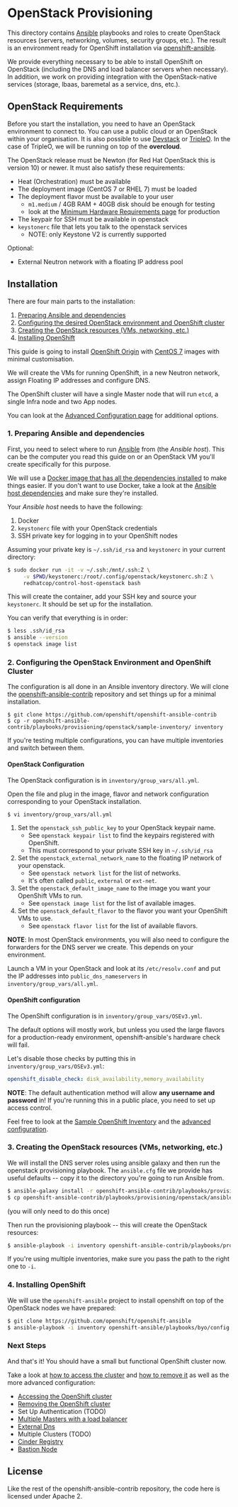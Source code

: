 # OpenStack Provisioning

This directory contains [Ansible][ansible] playbooks and roles to create
OpenStack resources (servers, networking, volumes, security groups,
etc.). The result is an environment ready for OpenShift installation
via [openshift-ansible].

We provide everything necessary to be able to install OpenShift on
OpenStack (including the DNS and load balancer servers when
necessary). In addition, we work on providing integration with the
OpenStack-native services (storage, lbaas, baremetal as a service,
dns, etc.).


## OpenStack Requirements

Before you start the installation, you need to have an OpenStack
environment to connect to. You can use a public cloud or an OpenStack
within your organisation. It is also possible to
use [Devstack][devstack] or [TripleO][tripleo]. In the case of
TripleO, we will be running on top of the **overcloud**.

The OpenStack release must be Newton (for Red Hat OpenStack this is
version 10) or newer. It must also satisfy these requirements:

* Heat (Orchestration) must be available
* The deployment image (CentOS 7 or RHEL 7) must be loaded
* The deployment flavor must be available to your user
  - `m1.medium` / 4GB RAM + 40GB disk should be enough for testing
  - look at
    the [Minimum Hardware Requirements page][hardware-requirements]
    for production
* The keypair for SSH must be available in openstack
* `keystonerc` file that lets you talk to the openstack services
   * NOTE: only Keystone V2 is currently supported

Optional:
* External Neutron network with a floating IP address pool


## Installation

There are four main parts to the installation:

1. [Preparing Ansible and dependencies](#1-preparing-ansible-and-dependencies)
2. [Configuring the desired OpenStack environment and OpenShift cluster](#2-configuring-the-openstack-environment-and-openshift-cluster)
3. [Creating the OpenStack resources (VMs, networking, etc.)](#3-creating-the-openstack-resources-vms-networking-etc)
4. [Installing OpenShift](#4-installing-openshift)

This guide is going to install [OpenShift Origin][origin]
with [CentOS 7][centos7] images with minimal customisation.

We will create the VMs for running OpenShift, in a new Neutron
network, assign Floating IP addresses and configure DNS.

The OpenShift cluster will have a single Master node that will run
`etcd`, a single Infra node and two App nodes.

You can look at
the [Advanced Configuration page][advanced-configuration] for
additional options.



### 1. Preparing Ansible and dependencies

First, you need to select where to run [Ansible][ansible] from (the
*Ansible host*). This can be the computer you read this guide on or an
OpenStack VM you'll create specifically for this purpose.

We will use
a
[Docker image that has all the dependencies installed][control-host-image] to
make things easier. If you don't want to use Docker, take a look at
the [Ansible host dependencies][ansible-dependencies] and make sure
they're installed.

Your *Ansible host* needs to have the following:

1. Docker
2. `keystonerc` file with your OpenStack credentials
3. SSH private key for logging in to your OpenShift nodes

Assuming your private key is `~/.ssh/id_rsa` and `keystonerc` in your
current directory:

```bash
$ sudo docker run -it -v ~/.ssh:/mnt/.ssh:Z \
     -v $PWD/keystonerc:/root/.config/openstack/keystonerc.sh:Z \
     redhatcop/control-host-openstack bash
```

This will create the container, add your SSH key and source your
`keystonerc`. It should be set up for the installation.

You can verify that everything is in order:


```bash
$ less .ssh/id_rsa
$ ansible --version
$ openstack image list
```


### 2. Configuring the OpenStack Environment and OpenShift Cluster

The configuration is all done in an Ansible inventory directory. We
will clone the [openshift-ansible-contrib][contrib] repository and set
things up for a minimal installation.


```
$ git clone https://github.com/openshift/openshift-ansible-contrib
$ cp -r openshift-ansible-contrib/playbooks/provisioning/openstack/sample-inventory/ inventory
```

If you're testing multiple configurations, you can have multiple
inventories and switch between them.

#### OpenStack Configuration

The OpenStack configuration is in `inventory/group_vars/all.yml`.

Open the file and plug in the image, flavor and network configuration
corresponding to your OpenStack installation.

```bash
$ vi inventory/group_vars/all.yml
```

1. Set the `openstack_ssh_public_key` to your OpenStack keypair name.
   - See `openstack keypair list` to find the keypairs registered with
   OpenShift.
   - This must correspond to your private SSH key in `~/.ssh/id_rsa`
2. Set the `openstack_external_network_name` to the floating IP
   network of your openstack.
   - See `openstack network list` for the list of networks.
   - It's often called `public`, `external` or `ext-net`.
3. Set the `openstack_default_image_name` to the image you want your
   OpenShift VMs to run.
   - See `openstack image list` for the list of available images.
4. Set the `openstack_default_flavor` to the flavor you want your
   OpenShift VMs to use.
   - See `openstack flavor list` for the list of available flavors.

**NOTE**: In most OpenStack environments, you will also need to
configure the forwarders for the DNS server we create. This depends on
your environment.

Launch a VM in your OpenStack and look at its `/etc/resolv.conf` and
put the IP addresses into `public_dns_nameservers` in
`inventory/group_vars/all.yml`.


#### OpenShift configuration

The OpenShift configuration is in `inventory/group_vars/OSEv3.yml`.

The default options will mostly work, but unless you used the large
flavors for a production-ready environment, openshift-ansible's
hardware check will fail.

Let's disable those checks by putting this in
`inventory/group_vars/OSEv3.yml`:

```yaml
openshift_disable_check: disk_availability,memory_availability
```

**NOTE**: The default authentication method will allow **any username
and password** in! If you're running this in a public place, you need
to set up access control.

Feel free to look at
the [Sample OpenShift Inventory][sample-openshift-inventory] and
the [advanced configuration][advanced-configuration].


### 3. Creating the OpenStack resources (VMs, networking, etc.)

We will install the DNS server roles using ansible galaxy and then run
the openstack provisioning playbook. The `ansible.cfg` file we provide
has useful defaults -- copy it to the directory you're going to run
Ansible from.

```bash
$ ansible-galaxy install -r openshift-ansible-contrib/playbooks/provisioning/openstack/galaxy-requirements.yaml -p openshift-ansible-contrib/roles
$ cp openshift-ansible-contrib/playbooks/provisioning/openstack/ansible.cfg ansible.cfg
```
(you will only need to do this once)

Then run the provisioning playbook -- this will create the OpenStack
resources:

```bash
$ ansible-playbook -i inventory openshift-ansible-contrib/playbooks/provisioning/openstack/provision.yaml
```

If you're using multiple inventories, make sure you pass the path to
the right one to `-i`.


### 4. Installing OpenShift

We will use the `openshift-ansible` project to install openshift on
top of the OpenStack nodes we have prepared:

```bash
$ git clone https://github.com/openshift/openshift-ansible
$ ansible-playbook -i inventory openshift-ansible/playbooks/byo/config.yml
```


### Next Steps

And that's it! You should have a small but functional OpenShift
cluster now.

Take a look at [how to access the cluster][accessing-openshift]
and [how to remove it][uninstall-openshift] as well as the more
advanced configuration:

* [Accessing the OpenShift cluster][accessing-openshift]
* [Removing the OpenShift cluster][uninstall-openshift]
* Set Up Authentication (TODO)
* [Multiple Masters with a load balancer][loadbalancer]
* [External Dns][external-dns]
* Multiple Clusters (TODO)
* [Cinder Registry][cinder-registry]
* [Bastion Node][bastion]


[ansible]: https://www.ansible.com/
[openshift-ansible]: https://github.com/openshift/openshift-ansible
[devstack]: https://docs.openstack.org/devstack/
[tripleo]: http://tripleo.org/
[ansible-dependencies]: ./advanced-configuration.md#dependencies-for-localhost-ansible-controladmin-node
[contrib]: https://github.com/openshift/openshift-ansible-contrib
[control-host-image]: https://hub.docker.com/r/redhatcop/control-host-openstack/
[hardware-requirements]: https://docs.openshift.org/latest/install_config/install/prerequisites.html#hardware
[origin]: https://www.openshift.org/
[centos7]: https://www.centos.org/
[sample-openshift-inventory]: https://github.com/openshift/openshift-ansible/blob/master/inventory/byo/hosts.example
[advanced-configuration]: ./advanced-configuration.md
[accessing-openshift]: ./advanced-configuration.md#accessing-the-openshift-cluster
[uninstall-openshift]: ./advanced-configuration.md#removing-the-openshift-cluster
[loadbalancer]: ./advanced-configuration.md#multi-master-configuration
[external-dns]: ./advanced-configuration.md#dns-configuration-variables
[cinder-registry]: ./advanced-configuration.md#creating-and-using-a-cinder-volume-for-the-openshift-registry
[bastion]: ./advanced-configuration.md#configure-static-inventory-and-access-via-a-bastion-node


## License

Like the rest of the openshift-ansible-contrib repository, the code
here is licensed under Apache 2.
